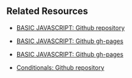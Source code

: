 ## Related Resources

- [BASIC JAVASCRIPT: Github repository](https://github.com/interglobalmedia/basic-javascript)

- [BASIC JAVASCRIPT: Github gh-pages](https://interglobalmedia.github.io/basic-javascript/#/)

- [BASIC JAVASCRIPT: Github gh-pages](https://interglobalmedia.github.io/conditionals/#/)

- [Conditionals: Github repository](https://github.com/interglobalmedia/conditionals)